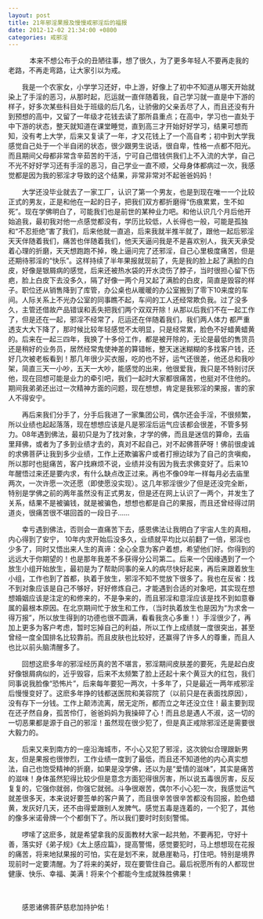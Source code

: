 ```yaml
---
layout: post
title: 21年邪淫果报及慢慢戒邪淫后的福报
date: 2012-12-02 21:34:00 +0800
categories: 戒邪淫
---
```


　　    本来不想公布于众的丑陋往事，想了很久，为了更多年轻人不要再走我的老路，不再走弯路，让大家引以为戒。
　　我是一个农家女，小学学习还好，中上游，好像上了初中不知道从哪天开始就染上了手淫的恶习，从那时起，厄运就一直伴随着我，自己学习就一直是中下游的样子，好多次某些科目处于班级的后几名，让骄傲的父亲丢尽了人，而且还没有升到预想的高中，又留了一年级才花钱去读了那所县重点；在高中，学习也一直处于中下游的状态，整天就知道在课堂睡觉，直到高三才开始好好学习，结果可想而知，没有考上大学，后来又复读了一年，才又花钱上了一个高自考；初中到大学我感觉自己处于一个半自闭的状态，很少跟男生说话，很自卑，性格一点都不阳光。而且期间父母都非常含辛茹苦的干活，宁可自己借钱供我们上不入流的大学，自己不光不好好学习还有手淫的恶习，自己学业一直不顺，父母身体都病过一次，我感觉都是因为我的邪淫才导致的这个结果，非常非常对不起爸爸妈妈！
　　大学还没毕业就去了一家工厂，认识了第一个男友，也是到现在唯一一个比较正式的男友，正是和他在一起的日子，把我们双方都折磨得“伤痕累累，生不如死”。现在学佛明白了，可能我们也是前世的某种业力吧。和他认识几个月后他开始追我，最初我对他一点感觉都没有，学历比较低，人长得也一般，可能是孤独和“不忍拒绝”害了我们，后来他就一直追，后来我就半推半就了，跟他一起后邪淫天天伴随着我们，痛苦也伴随着我们，他天天逼问我是不是喜欢别人，我天天承受着心理的折磨，天天想跑跑不掉，晚上逼问完了还邪淫，自己心里极度痛苦，但是还期待邪淫的“快乐”。这样持续了半年果报就现前了，先是我的脸上起了满脸的白皮，好像是银屑病的感觉，后来还被热水袋的开水烫伤了脖子，当时很担心留下伤疤，脸上白皮下去没多久，隔了好像一两个月又起了满脸的白皮，简直是毁容的样子。职位还从销售降到了库管，办公桌也从暖暖的办公室搬到了零下10来度的车间。人际关系上不光办公室的同事瞧不起，车间的工人还经常欺负我。过了没多久，主管还借故产品错误和丢失把我们两个双双开除！从那以后我们不在一起工作了，但是还在一起，邪淫不经常了，厄运还在伴随着我们，我们两人体力 都严重透支大大下降了，那时候比较年轻感觉不太明显，只是经常累，脸色不好蜡黄蜡黄的。后来在一起三四年，我换了十多份工作，都是被开除的，无论是最低的售货员还是稍好的业务员，居然经常鬼使神差的算错帐，整天迷迷糊糊的多找客户钱，还好几次被老板看到！那几年很少买衣服，吃的也不好，运气还很差，他还总和我吵架，简直三天一小吵，五天一大吵，能感觉的出来，他很爱我，我只是不特别讨厌他，现在回想可能是业力的牵引吧，我们一起时大家都很痛苦，也挺对不住他的。期间我弟弟还出过一次精神方面的问题，现在想想，肯定是我邪淫的果报，害的家人不得安宁。
　　再后来我们分手了，分手后我进了一家集团公司，偶尔还会手淫，不很频繁，所以业绩也起起落落，现在想想应该是凡是邪淫后运气应该都会很差，不管多努力。08年遇到佛法，最初只是为了找对象，才学的佛，而且是迷信的算命，去庙里拜佛，或者为了多到业绩才去的，真对不起自己，对不起佛菩萨呀！佛前很虔诚的求佛菩萨让我到多少业绩，工作上还欺骗客户或者打擦边球为了自己的贪嗔痴，所以那时也挺痛苦，客户找麻烦不说，业绩并没有因为我去求佛变好了。后来10年醒悟过来还是要内求，有什么缺点改正过来。再也不像09年一样每月必去庙里两次，一次许愿一次还愿（即使愿没实现）。这几年邪淫很少了但是还没完全断，特别是学佛之前的两年虽然没有正式男友，但是还在网上认识了一两个，并发生了关系，结果不是被骗钱，就是被骗色，想想也都是自己的果报，而且还曾经得过阴道炎，很痛苦很不堪回首的一段日子……
　　幸亏遇到佛法，否则会一直痛苦下去，感恩佛法让我明白了宇宙人生的真相，内心得到了安宁， 10年内求开始后没多久，业绩就平均比以前翻了一倍，邪淫也少多了，同时又悟出来人生的真谛：全心全意为客户着想，希望他们好。你得到的远远大于你期望的！也是那年我差不多获得分公司第二。后来一个因缘遇到了一个放生小组开始放生，最初是为了帮助同事的亲人的病尽快好起来，再后来跟着放生小组，工作也到了首都，执着于放生，邪淫不知不觉放下很多了。我也在反省：找不到对象应该是自己不够好，好好修炼自己，才能遇到合适的对象吧，其实现在想想婚姻应该是注定的和修来的，不是争来的，而且邪淫和意淫应该是找不到如意眷属的最根本原因。在北京期间忙于放生和工作，（当时执着放生也是因为“为求舍一得万报”，所以放生得到的功德也很不圆满，看看我贪心多重！）手淫很少了，再加上更多为客户考虑，暂时忘掉自己的利益，所以工作上成绩就一度很突出，甚至曾经一度全国排名比较靠前。而且皮肤也比较好，还赢得了许多人的尊重，而且人也比以前头脑清醒多了。
　　回想这麽多年的邪淫经历真的苦不堪言，邪淫期间皮肤差的要死，先是起白皮好像银屑病似的，近乎毁容，后来不太频繁了脸上还起十来个黄豆大的红包，我们同事说我脸像“恐怖片”，后来每年要犯一两次，十多年了，只是最近一两年戒邪淫后慢慢变好了。这麽多年挣的钱都送医院和美容院了（以前只是在表面找原因），没有存下一分钱。工作上颠沛流离，居无定所，都而立之年还没立住！最主要到现在还孑然自身，孤苦伶仃，爸爸妈妈为我操碎了心！而且总是遇人不淑，这一切的一切恶果都是源于自己的邪淫！虽然现在很少犯了，但是真正戒除邪淫还是需要很大毅力的。
　　后来又来到南方的一座沿海城市，不小心又犯了邪淫，这次貌似合理跟新男友，但是果报也很惨烈，工作业绩一度到了最低，而且还不知道他的内心真实想法，自己也饱受精神的折磨，如果是没学佛，还以为是“爱情的滋味”，其实是痛苦的滋味！身体虽然犯得比较少但是意念方面犯得很厉害，所以说五毒很厉害，反反复复的，它强你就弱，你强它就弱。斗争很艰苦，偶尔不小心犯一次，我感觉运气就差很多天，本来说好要签单的客户黄了，而且很辛苦很辛苦都没有回报，脸色蜡黄，发灰好几天，还不由得爱跟别人发脾气。感觉五毒是连着的，一个犯了，其他的像多米诺骨牌一个个都倒下了。所以我们要时时刻刻警惕。
　　啰嗦了这麽多，就是希望拿我的反面教材大家一起共勉，不要再犯，守好十善，落实好《弟子规》《太上感应篇》，提高警惕，感觉要犯时，马上想想现在花报的痛苦，将来地狱果报的可怕，实在是划不来，就悬崖勒马，打住吧。特别是境界现前时一定要清醒。为了将来的美好，现在要管住自己。最后祝愿所有的人都现世健康、快乐、幸福、美满！将来个个都能今生成就殊胜佛果！
　　 
　　感恩诸佛菩萨慈悲加持护佑！